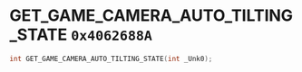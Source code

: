 # GET_GAME_CAMERA_AUTO_TILTING_STATE `0x4062688A`

```cpp
int GET_GAME_CAMERA_AUTO_TILTING_STATE(int _Unk0);
```